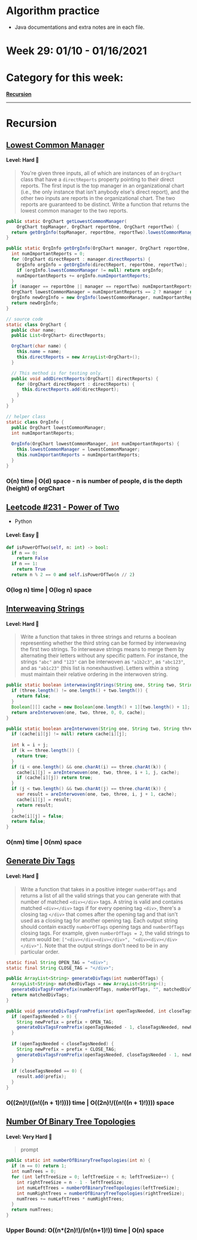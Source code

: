 # Algorithm practice

* Java documentations and extra notes are in each file.

# Week 29: 01/10 - 01/16/2021

# Category for this week:
**[Recursion](#recursion)**<br>

---

# Recursion

## [Lowest Common Manager](../Recursion/src/main/java/LowestCommonManager.java)

#### Level: Hard 📕

> You're given three inputs, all of which are instances of an `OrgChart` class that have a `directReports` property pointing to their direct reports. The first input is the top manager in an organizational chart (i.e., the only instance that isn't anybody else's direct report), and the other two inputs are reports in the organizational chart. The two reports are guaranteed to be distinct.
> Write a function that returns the lowest common manager to the two reports.

```java
public static OrgChart getLowestCommonManager(
    OrgChart topManager, OrgChart reportOne, OrgChart reportTwo) {
  return getOrgInfo(topManager, reportOne, reportTwo).lowestCommonManager;
}

public static OrgInfo getOrgInfo(OrgChart manager, OrgChart reportOne, OrgChart reportTwo) {
  int numImportantReports = 0;
  for (OrgChart directReport : manager.directReports) {
    OrgInfo orgInfo = getOrgInfo(directReport, reportOne, reportTwo);
    if (orgInfo.lowestCommonManager != null) return orgInfo;
    numImportantReports += orgInfo.numImportantReports;
  }
  if (manager == reportOne || manager == reportTwo) numImportantReports++;
  OrgChart lowestCommonManager = numImportantReports == 2 ? manager : null;
  OrgInfo newOrgInfo = new OrgInfo(lowestCommonManager, numImportantReports);
  return newOrgInfo;
}

// source code
static class OrgChart {
  public char name;
  public List<OrgChart> directReports;

  OrgChart(char name) {
    this.name = name;
    this.directReports = new ArrayList<OrgChart>();
  }

  // This method is for testing only.
  public void addDirectReports(OrgChart[] directReports) {
    for (OrgChart directReport : directReports) {
      this.directReports.add(directReport);
    }
  }
}

// helper class
static class OrgInfo {
  public OrgChart lowestCommonManager;
  int numImportantReports;
  
  OrgInfo(OrgChart lowestCommonManager, int numImportantReports) {
    this.lowestCommonManager = lowestCommonManager;
    this.numImportantReports = numImportantReports;
  }
}
```

### O(n) time | O(d) space - n is number of people, d is the depth (height) of orgChart

## [Leetcode #231 - Power of Two](https://leetcode.com/problems/power-of-two/)
* Python

#### Level: Easy 📗

```python
def isPowerOfTwo(self, n: int) -> bool:
  if n == 0:
    return False
  if n == 1:
    return True
  return n % 2 == 0 and self.isPowerOfTwo(n // 2)
```

### O(log n) time | O(log n) space

## [Interweaving Strings](../Recursion/src/main/java/InterweavingStrings.java)

#### Level: Hard 📕

> Write a function that takes in three strings and returns a boolean representing whether the third string can be formed by interweaving the first two strings.
> To interweave strings means to merge them by alternating their letters without any specific pattern. For instance, the strings `"abc"` and `"123"` can be interwoven as `"a1b2c3"`, as `"abc123"`, and as `"ab1c23"` (this list is nonexhaustive).
> Letters within a string must maintain their relative ordering in the interwoven string.

```java
public static boolean interweavingStrings(String one, String two, String three) {
  if (three.length() != one.length() + two.length()) {
    return false;
  }
  Boolean[][] cache = new Boolean[one.length() + 1][two.length() + 1];
  return areInterwoven(one, two, three, 0, 0, cache);
}

public static boolean areInterwoven(String one, String two, String three, int i, int j, Boolean[][] cache) {
  if (cache[i][j] != null) return cache[i][j];
  
  int k = i + j;
  if (k == three.length()) {
    return true;
  }
  if (i < one.length() && one.charAt(i) == three.charAt(k)) {
    cache[i][j] = areInterwoven(one, two, three, i + 1, j, cache);
    if (cache[i][j]) return true;
  }
  if (j < two.length() && two.charAt(j) == three.charAt(k)) {
    var result = areInterwoven(one, two, three, i, j + 1, cache);
    cache[i][j] = result;
    return result;
  }
  cache[i][j] = false;
  return false;
}
``` 

### O(nm) time | O(nm) space

## [Generate Div Tags](../)

#### Level: Hard 📕

> Write a function that takes in a positive integer `numberOfTags` and returns a list of all the valid strings that you can generate with that number of matched `<div></div>` tags.
> A string is valid and contains matched `<div></div>` tags if for every opening tag `<div>`, there's a closing tag `</div>` that comes after the opening tag and that isn't used as a closing tag for another opening tag. Each output string should contain exactly `numberOfTags` opening tags and `numberOfTags` closing tags.
> For example, given `numberOfTags = 2`, the valid strings to return would be: `["<div></div><div></div>", "<div><div></div></div>"]`.
> Note that the output strings don't need to be in any particular order.

```java
static final String OPEN_TAG = "<div>";
static final String CLOSE_TAG = "</div>";

public ArrayList<String> generateDivTags(int numberOfTags) {
  ArrayList<String> matchedDivTags = new ArrayList<String>();
  generateDivTagsFromPrefix(numberOfTags, numberOfTags, "", matchedDivTags);
  return matchedDivTags;
}

public void generateDivTagsFromPrefix(int openTagsNeeded, int closeTagsNeeded, String prefix, ArrayList<String> result) {
  if (openTagsNeeded > 0) {
    String newPrefix = prefix + OPEN_TAG;
    generateDivTagsFromPrefix(openTagsNeeded - 1, closeTagsNeeded, newPrefix, result);
  }
  
  if (openTagsNeeded < closeTagsNeeded) {
    String newPrefix = prefix + CLOSE_TAG;
    generateDivTagsFromPrefix(openTagsNeeded, closeTagsNeeded - 1, newPrefix, result);
  }
  
  if (closeTagsNeeded == 0) {
    result.add(prefix);
  }
}
```

### O((2n)!/((n!((n + 1)!)))) time | O((2n)!/((n!((n + 1)!)))) space

## [Number Of Binary Tree Topologies](../)

#### Level: Very Hard 📓

> prompt

```java
public static int numberOfBinaryTreeTopologies(int n) {
  if (n == 0) return 1;
  int numTrees = 0;
  for (int leftTreeSize = 0; leftTreeSize < n; leftTreeSize++) {
    int rightTreeSize = n - 1 - leftTreeSize;
    int numLeftTrees = numberOfBinaryTreeTopologies(leftTreeSize);
    int numRightTrees = numberOfBinaryTreeTopologies(rightTreeSize);
    numTrees += numLeftTrees * numRightTrees;
  }
  return numTrees;
}
```

### Upper Bound: O((n*(2n)!)/(n!(n+1)!)) time | O(n) space
